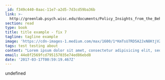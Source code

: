 ```yaml
---
_id: f349c440-0aac-11e7-a2d5-7d3cd59ba36b
link: >-
  http://greenlab.psych.wisc.edu/documents/Policy_Insights_from_the_Behavioral_and_Brain_Sciences-2015-Green-101-10.pdf
section: read
type: book
title: title example - fix 7
tagline: tagline example
image: 'https://cdn-images-1.medium.com/max/1600/1*KmTsU7RD5A2JxN8KtjVZ9w.png'
tags: test testing about
content: "Lorem ipsum dolor sit amet, consectetur adipisicing elit, sed do eiusmod\r\ntempor incididunt ut labore et dolore magna aliqua. Ut enim ad minim veniam,\r\nquis nostrud exercitation ullamco laboris nisi ut aliquip ex ea commodo\r\nconsequat. Duis aute irure dolor in reprehenderit in voluptate velit esse\r\ncillum dolore eu fugiat nulla pariatur. Excepteur sint occaecat cupidatat non\r\nproident, sunt in culpa qui officia deserunt mollit anim id est laborum."
email: 44e8f2569fcd795157035e74ed86ebd8
date: '2017-03-17T00:59:19.467Z'
---
```

undefined
